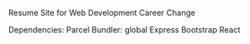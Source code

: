 Resume Site for Web Development Career Change

Dependencies:
  Parcel Bundler: global
  Express
  Bootstrap
  React
